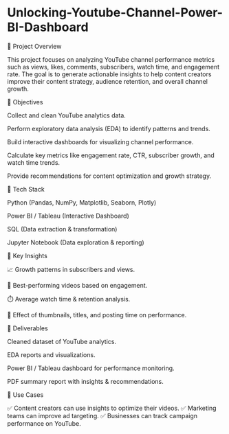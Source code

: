 # Unlocking-Youtube-Channel-Power-BI-Dashboard

🔹 Project Overview

This project focuses on analyzing YouTube channel performance metrics such as views, likes, comments, subscribers, watch time, and engagement rate. The goal is to generate actionable insights to help content creators improve their content strategy, audience retention, and overall channel growth.

🔹 Objectives

Collect and clean YouTube analytics data.

Perform exploratory data analysis (EDA) to identify patterns and trends.

Build interactive dashboards for visualizing channel performance.

Calculate key metrics like engagement rate, CTR, subscriber growth, and watch time trends.

Provide recommendations for content optimization and growth strategy.

🔹 Tech Stack

Python (Pandas, NumPy, Matplotlib, Seaborn, Plotly)

Power BI / Tableau (Interactive Dashboard)

SQL (Data extraction & transformation)

Jupyter Notebook (Data exploration & reporting)

🔹 Key Insights

📈 Growth patterns in subscribers and views.

🎥 Best-performing videos based on engagement.

⏱️ Average watch time & retention analysis.

🔔 Effect of thumbnails, titles, and posting time on performance.

🔹 Deliverables

Cleaned dataset of YouTube analytics.

EDA reports and visualizations.

Power BI / Tableau dashboard for performance monitoring.

PDF summary report with insights & recommendations.

🔹 Use Cases

✅ Content creators can use insights to optimize their videos.
✅ Marketing teams can improve ad targeting.
✅ Businesses can track campaign performance on YouTube.
